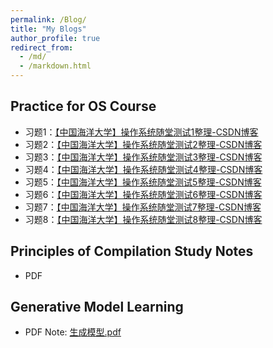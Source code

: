 ```yaml
---
permalink: /Blog/
title: "My Blogs"
author_profile: true
redirect_from: 
  - /md/
  - /markdown.html
---
```


## Practice for OS Course

+ 习题1：[【中国海洋大学】操作系统随堂测试1整理-CSDN博客](https://blog.csdn.net/Peter1146717850/article/details/133696509)
+ 习题2：[【中国海洋大学】操作系统随堂测试2整理-CSDN博客](https://blog.csdn.net/Peter1146717850/article/details/134539192)
+ 习题3：[【中国海洋大学】操作系统随堂测试3整理-CSDN博客](https://blog.csdn.net/Peter1146717850/article/details/134215149)
+ 习题4：[【中国海洋大学】操作系统随堂测试4整理-CSDN博客](https://blog.csdn.net/Peter1146717850/article/details/134489834)
+ 习题5：[【中国海洋大学】操作系统随堂测试5整理-CSDN博客](https://blog.csdn.net/Peter1146717850/article/details/134616439)
+ 习题6：[【中国海洋大学】操作系统随堂测试6整理-CSDN博客](https://blog.csdn.net/Peter1146717850/article/details/134904857)
+ 习题7：[【中国海洋大学】操作系统随堂测试7整理-CSDN博客](https://blog.csdn.net/Peter1146717850/article/details/134908931)
+ 习题8：[【中国海洋大学】操作系统随堂测试8整理-CSDN博客](https://blog.csdn.net/Peter1146717850/article/details/135025943)

## Principles of Compilation Study Notes

+ PDF

## Generative Model Learning

+ PDF Note: [生成模型.pdf](../assets/Generative_Model.pdf)

